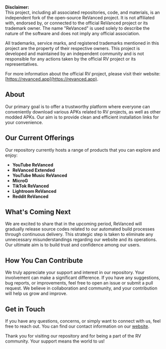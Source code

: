 
**Disclaimer:**  
This project, including all associated repositories, code, and materials, is an independent fork of the open-source ReVanced project. It is not affiliated with, endorsed by, or connected to the official ReVanced project or its trademark owner. The name "ReVanced" is used solely to describe the nature of the software and does not imply any official association.  

All trademarks, service marks, and registered trademarks mentioned in this project are the property of their respective owners. This project is developed and maintained by an independent community and is not responsible for any actions taken by the official RV project or its representatives.  

For more information about the official RV project, please visit their website: [https://revanced.app](https://revanced.app).


## About

Our primary goal is to offer a trustworthy platform where everyone can conveniently download various APKs related to RV projects, as well as other modded APKs. Our aim is to provide clean and efficient installation links for your convenience.

## Our Current Offerings

Our repository currently hosts a range of products that you can explore and enjoy:

- **YouTube ReVanced**
- **ReVanced Extended**
- **YouTube Music ReVanced**
- **MicroG**
- **TikTok ReVanced**
- **Lightroom ReVanced**
- **Reddit ReVanced**

## What's Coming Next

We are excited to share that in the upcoming period, ReVanced will gradually release source codes related to our automated build processes through continuous delivery. This strategic step is taken to eliminate any unnecessary misunderstandings regarding our website and its operations. Our ultimate aim is to build trust and confidence among our users.

## How You Can Contribute

We truly appreciate your support and interest in our repository. Your involvement can make a significant difference. If you have any suggestions, bug reports, or improvements, feel free to open an issue or submit a pull request. We believe in collaboration and community, and your contribution will help us grow and improve.

## Get in Touch

If you have any questions, concerns, or simply want to connect with us, feel free to reach out. You can find our contact information on our [website](https://www.vanced.to/contact).

Thank you for visiting our repository and for being a part of the RV community. Your support means the world to us!



